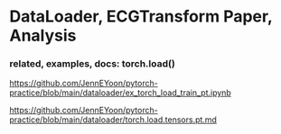 # DataLoader, ECGTransform Paper, Analysis  

### related, examples, docs: torch.load()  
https://github.com/JennEYoon/pytorch-practice/blob/main/dataloader/ex_torch_load_train_pt.ipynb  

https://github.com/JennEYoon/pytorch-practice/blob/main/dataloader/torch.load.tensors.pt.md  
